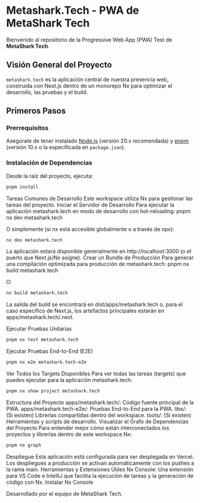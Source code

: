 # Metashark.Tech - PWA de MetaShark Tech

Bienvenido al repositorio de la Progressive Web App (PWA) Test de **MetaShark Tech**.

## Visión General del Proyecto

`metashark.tech` es la aplicación central de nuestra presencia web, construida con Next.js dentro de un monorepo Nx para optimizar el desarrollo, las pruebas y el build.

## Primeros Pasos

### Prerrequisitos

Asegúrate de tener instalado [Node.js](https://nodejs.org/) (versión 20.x recomendada) y [pnpm](https://pnpm.io/) (versión 10.x o la especificada en `package.json`).

### Instalación de Dependencias

Desde la raíz del proyecto, ejecuta:

```bash
pnpm install

```

Tareas Comunes de Desarrollo
Este workspace utiliza Nx para gestionar las tareas del proyecto.
Iniciar el Servidor de Desarrollo
Para ejecutar la aplicación metashark.tech en modo de desarrollo con hot-reloading:
pnpm nx dev metashark.tech

O simplemente (si nx está accesible globalmente o a través de npx):
```bash
nx dev metashark.tech

```
La aplicación estará disponible generalmente en http://localhost:3000 (o el puerto que Next.js/Nx asigne).
Crear un Bundle de Producción
Para generar una compilación optimizada para producción de metashark.tech:
pnpm nx build metashark.tech

O:
```bash
nx build metashark.tech

```
La salida del build se encontrará en dist/apps/metashark.tech o, para el caso específico de Next.js, los artefactos principales estarán en apps/metashark.tech/.next.

Ejecutar Pruebas Unitarias
```bash
pnpm nx test metashark.tech

```
Ejecutar Pruebas End-to-End (E2E)
```bash
pnpm nx e2e metashark.tech-e2e

```
Ver Todos los Targets Disponibles
Para ver todas las tareas (targets) que puedes ejecutar para la aplicación metashark.tech:
```bash
pnpm nx show project metashark.tech

```
Estructura del Proyecto
apps/metashark.tech/: Código fuente principal de la PWA.
apps/metashark.tech-e2e/: Pruebas End-to-End para la PWA.
libs/: (Si existen) Librerías compartidas dentro del workspace.
tools/: (Si existen) Herramientas y scripts de desarrollo.
Visualizar el Grafo de Dependencias del Proyecto
Para entender mejor cómo están interconectados los proyectos y librerías dentro de este workspace Nx:
```bash
pnpm nx graph
```
Despliegue
Esta aplicación está configurada para ser desplegada en Vercel. Los despliegues a producción se activan automáticamente con los pushes a la rama main.
Herramientas y Extensiones Útiles
Nx Console: Una extensión para VS Code e IntelliJ que facilita la ejecución de tareas y la generación de código con Nx.
Instalar Nx Console


Desarrollado por el equipo de MetaShark Tech.
